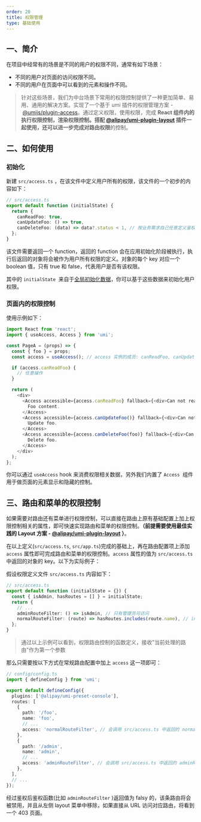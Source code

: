 ```yaml
---
order: 20
title: 权限管理
type: 基础使用
---
```


## 一、简介

在项目中经常有的场景是不同的用户的权限不同，通常有如下场景：

- 不同的用户对页面的访问权限不同。
- 不同的用户在页面中可以看到的元素和操作不同。

> 针对这些场景，我们为中台场景下常用的权限控制提供了一种更加简单、易用、通用的解决方案。实现了一个基于 umi 插件的权限管理方案 - [@umijs/plugin-access](https://umijs.org/plugins/plugin-access)。通过定义权限，使用权限，完成 **React 组件内的执行权限控制，渲染权限控制。**搭配 [@alipay/umi-plugin-layout](https://umijs.org/plugins/plugin-layout) 插件一起使用，还可以进一步完成对**路由权限**的控制。

## 二、如何使用

### 初始化

新建 `src/access.ts` ，在该文件中定义用户所有的权限，该文件的一个初步的内容如下：

```typescript
// src/access.ts
export default function (initialState) {
  return {
    canReadFoo: true,
    canUpdateFoo: () => true,
    canDeleteFoo: (data) => data?.status < 1, // 按业务需求自己任意定义鉴权函数
  };
}
```

该文件需要返回一个 function，返回的 function 会在应用初始化阶段被执行，执行后返回的对象将会被作为用户所有权限的定义。对象的每个 key 对应一个 boolean 值，只有 true 和 false，代表用户是否有该权限。

其中的 `initialState`  来自于[全局初始化数据](initial-state)，你可以基于这些数据来初始化用户权限。

### 页面内的权限控制

使用示例如下：

```typescript
import React from 'react';
import { useAccess, Access } from 'umi';

const PageA = (props) => {
  const { foo } = props;
  const access = useAccess(); // access 实例的成员: canReadFoo, canUpdateFoo, canDeleteFoo

  if (access.canReadFoo) {
    // 任意操作
  }

  return (
    <div>
      <Access accessible={access.canReadFoo} fallback={<div>Can not read foo content.</div>}>
        Foo content.
      </Access>
      <Access accessible={access.canUpdateFoo()} fallback={<div>Can not update foo.</div>}>
        Update foo.
      </Access>
      <Access accessible={access.canDeleteFoo(foo)} fallback={<div>Can not delete foo.</div>}>
        Delete foo.
      </Access>
    </div>
  );
};
```

你可以通过 `useAccess` hook 来消费权限相关数据，另外我们内置了 `Access`  组件用于做页面的元素显示和隐藏的控制。

## 三、路由和菜单的权限控制

如果需要对路由还有菜单进行权限控制，可以直接在路由上原有基础配置上加上权限控制相关的属性，即可快速实现路由和菜单的权限控制。**（前提需要使用最佳实践的 Layout 方案 - [@alipay/umi-plugin-layout](https://umijs.org/plugins/plugin-layout) ）**。

在以上定义(`src/access.ts`, `src/app.ts`)完成的基础上，再在路由配置项上添加 `access` 属性即可完成路由和菜单的权限控制。`access` 属性的值为 `src/access.ts` 中返回的对象的 key。以下为实际例子：

假设权限定义文件 `src/access.ts` 内容如下：

```typescript
// src/access.ts
export default function (initialState = {}) {
  const { isAdmin, hasRoutes = [] } = initialState;
  return {
    // ...
    adminRouteFilter: () => isAdmin, // 只有管理员可访问
    normalRouteFilter: (route) => hasRoutes.includes(route.name), // initialState 中包含了的路由才有权限访问
  };
}
```

> 通过以上示例可以看到，权限路由控制的函数定义，接收"当前处理的路由"作为第一个参数

那么只需要按以下方式在常规路由配置中加上 `access` 这一项即可：

```typescript
// config/config.ts
import { defineConfig } from 'umi';

export default defineConfig({
  plugins: ['@alipay/umi-preset-console'],
  routes: [
    {
      path: '/foo',
      name: 'foo',
      // ...
      access: 'normalRouteFilter', // 会调用 src/access.ts 中返回的 normalRouteFilter 进行鉴权
    },
    {
      path: '/admin',
      name: 'admin',
      // ...
      access: 'adminRouteFilter', // 会调用 src/access.ts 中返回的 adminRouteFilter 进行鉴权
    },
  ],
  // ...
});
```

经过鉴权后鉴权函数(比如 `adminRouteFilter` )返回值为 falsy 的，该条路由将会被禁用，并且从左侧 layout 菜单中移除，如果直接从 URL 访问对应路由，将看到一个 403 页面。
